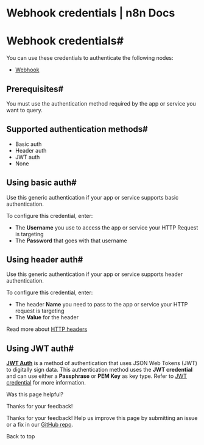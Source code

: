 # Webhook credentials | n8n Docs

[ ](https://github.com/n8n-io/n8n-docs/edit/main/docs/integrations/builtin/credentials/webhook.md "Edit this page")

# Webhook credentials#

You can use these credentials to authenticate the following nodes:

  * [Webhook](../../core-nodes/n8n-nodes-base.webhook/)

## Prerequisites#

You must use the authentication method required by the app or service you want to query.

## Supported authentication methods#

  * Basic auth
  * Header auth
  * JWT auth
  * None

## Using basic auth#

Use this generic authentication if your app or service supports basic authentication.

To configure this credential, enter:

  * The **Username** you use to access the app or service your HTTP Request is targeting
  * The **Password** that goes with that username

## Using header auth#

Use this generic authentication if your app or service supports header authentication.

To configure this credential, enter:

  * The header **Name** you need to pass to the app or service your HTTP request is targeting
  * The **Value** for the header 

Read more about [HTTP headers](https://developer.mozilla.org/en-US/docs/Web/HTTP/Headers#authentication)

## Using JWT auth#

[**JWT Auth**](https://jwt.io/introduction/) is a method of authentication that uses JSON Web Tokens (JWT) to digitally sign data. This authentication method uses the **JWT credential** and can use either a **Passphrase** or **PEM Key** as key type. Refer to [JWT credential](../jwt/) for more information.

Was this page helpful? 

Thanks for your feedback! 

Thanks for your feedback! Help us improve this page by submitting an issue or a fix in our [GitHub repo](https://github.com/n8n-io/n8n-docs). 

Back to top